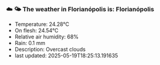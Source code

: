### ☁️ 🌤️  The weather in Florianópolis is: Florianópolis

- Temperature: 24.28°C
- On flesh: 24.54°C
- Relative air humidity: 68%
- Rain: 0.1 mm
- Description: Overcast clouds
- last updated: 2025-05-19T18:25:13.191635
